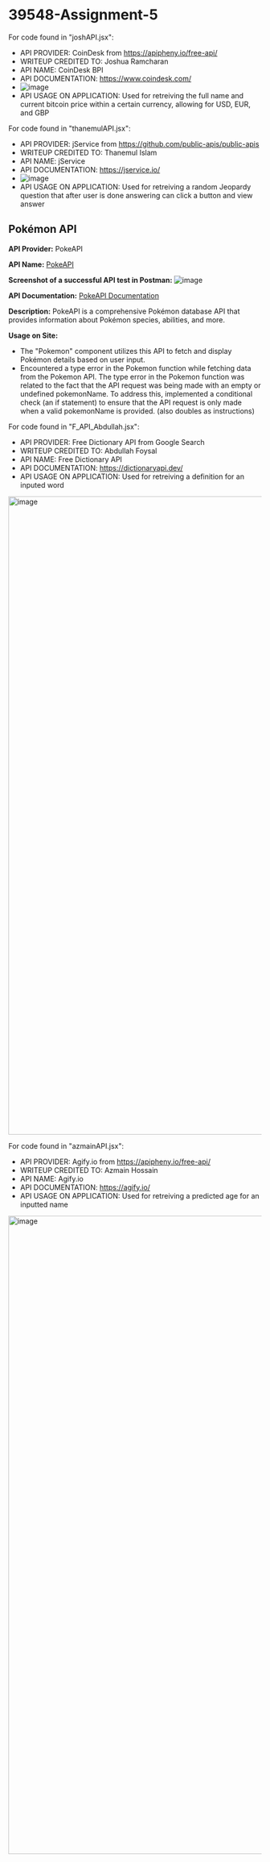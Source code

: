 # 39548-Assignment-5

For code found in "joshAPI.jsx":
- API PROVIDER: CoinDesk from https://apipheny.io/free-api/
- WRITEUP CREDITED TO: Joshua Ramcharan
- API NAME: CoinDesk BPI
- API DOCUMENTATION: https://www.coindesk.com/
- ![image](https://github.com/AF-Foysal/39548-Assignment-5/assets/112503024/0a120de7-9136-4a7c-886d-c06aee59d000)
- API USAGE ON APPLICATION: Used for retreiving the full name and current bitcoin price within a certain currency, allowing for USD, EUR, and GBP

For code found in "thanemulAPI.jsx":
- API PROVIDER: jService from https://github.com/public-apis/public-apis
- WRITEUP CREDITED TO: Thanemul Islam
- API NAME: jService
- API DOCUMENTATION: https://jservice.io/
- ![image](https://github.com/AF-Foysal/39548-Assignment-5/assets/112503024/0a120de7-9136-4a7c-886d-c06aee59d000)
- API USAGE ON APPLICATION: Used for retreiving a random Jeopardy question that after user is done answering can click a button and view answer

## Pokémon API

**API Provider:** PokeAPI

**API Name:** [PokeAPI](https://pokeapi.co/)

**Screenshot of a successful API test in Postman:**
![image](https://github.com/AF-Foysal/39548-Assignment-5/assets/72881276/0ab8aaf4-ba71-47ad-82b3-e6b2a5f23837)


**API Documentation:** [PokeAPI Documentation](https://pokeapi.co/docs/v2)

**Description:**
PokeAPI is a comprehensive Pokémon database API that provides information about Pokémon species, abilities, and more.


**Usage on Site:**
- The "Pokemon" component utilizes this API to fetch and display Pokémon details based on user input.
- Encountered a type error in the Pokemon function while fetching data from the Pokemon API. The type error in the Pokemon function was related to the fact that the API request was being made with an empty or undefined pokemonName. To address this, implemented a conditional check (an if statement) to ensure that the API request is only made when a valid pokemonName is provided. (also doubles as instructions)


For code found in "F_API_Abdullah.jsx":
- API PROVIDER: Free Dictionary API from Google Search
- WRITEUP CREDITED TO: Abdullah Foysal
- API NAME: Free Dictionary API
- API DOCUMENTATION: https://dictionaryapi.dev/
- API USAGE ON APPLICATION: Used for retreiving a definition for an inputed word
<img width="1267" alt="image" src="https://github.com/AF-Foysal/39548-Assignment-5/assets/72881276/50d31308-c7e8-4dba-a968-11714ea3978e">


For code found in "azmainAPI.jsx":
- API PROVIDER: Agify.io from https://apipheny.io/free-api/
- WRITEUP CREDITED TO: Azmain Hossain
- API NAME: Agify.io
- API DOCUMENTATION: https://agify.io/
- API USAGE ON APPLICATION: Used for retreiving a predicted age for an inputted name
<img width="1267" alt="image" src="https://github.com/AF-Foysal/39548-Assignment-5/assets/72881276/b4310294-40b7-4ef9-a944-4ef6b934cee4">

